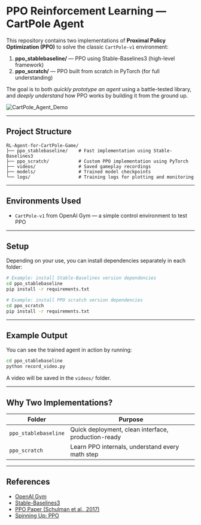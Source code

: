 # PPO Reinforcement Learning — CartPole Agent

This repository contains two implementations of **Proximal Policy Optimization (PPO)** to solve the classic `CartPole-v1` environment:

1. **ppo_stablebaseline/** — PPO using Stable-Baselines3 (high-level framework)
2. **ppo_scratch/** — PPO built from scratch in PyTorch (for full understanding)

The goal is to both *quickly prototype an agent* using a battle-tested library, and *deeply understand* how PPO works by building it from the ground up.


![CartPole_Agent_Demo](https://github.com/user-attachments/assets/06f1904a-5e05-4765-8591-11ae44185be2)

---

## Project Structure

```
RL-Agent-for-CartPole-Game/
├── ppo_stablebaseline/    # Fast implementation using Stable-Baselines3
├── ppo_scratch/           # Custom PPO implementation using PyTorch
├── videos/                # Saved gameplay recordings
├── models/                # Trained model checkpoints
└── logs/                  # Training logs for plotting and monitoring
```

---

## Environments Used

- `CartPole-v1` from OpenAI Gym — a simple control environment to test PPO

---

## Setup

Depending on your use, you can install dependencies separately in each folder:

```bash
# Example: install Stable-Baselines version dependencies
cd ppo_stablebaseline
pip install -r requirements.txt

# Example: install PPO scratch version dependencies
cd ppo_scratch
pip install -r requirements.txt
```

---

## Example Output

You can see the trained agent in action by running:

```bash
cd ppo_stablebaseline
python record_video.py
```

A video will be saved in the `videos/` folder.

---

## Why Two Implementations?

| Folder              | Purpose                                            |
|---------------------|----------------------------------------------------|
| `ppo_stablebaseline` | Quick deployment, clean interface, production-ready |
| `ppo_scratch`        | Learn PPO internals, understand every math step     |



---

## References

- [OpenAI Gym](https://www.gymlibrary.dev/)
- [Stable-Baselines3](https://github.com/DLR-RM/stable-baselines3)
- [PPO Paper (Schulman et al., 2017)](https://arxiv.org/abs/1707.06347)
- [Spinning Up: PPO](https://spinningup.openai.com/en/latest/algorithms/ppo.html)

